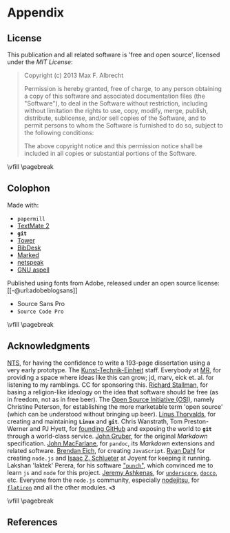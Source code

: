 # Appendix

## License

This publication and all related software 
is 'free and open source', 
licensed under the *MIT License*: 

> Copyright (c) 2013 Max F. Albrecht
> 
> Permission is hereby granted, free of charge, to any person obtaining a copy
> of this software and associated documentation files (the "Software"), to deal
> in the Software without restriction, including without limitation the rights
> to use, copy, modify, merge, publish, distribute, sublicense, and/or sell
> copies of the Software, and to permit persons to whom the Software is
> furnished to do so, subject to the following conditions:
> 
> The above copyright notice and this permission notice shall be included in
> all copies or substantial portions of the Software.

<!-- print-only -->
\vfill
\pagebreak

## Colophon


Made with:

- `papermill`
- [TextMate 2](http://macromates.com)
- **`git`**
- [Tower](http://www.git-tower.com)
- [BibDesk](http://bibdesk.sourceforge.net)
- [Marked](http://markedapp.com)
- [netspeak](http://www.netspeak.org)
- [GNU aspell](http://aspell.net)

Published using fonts from Adobe, released under an open source license: 
[[-@url:adobeblogsans]]

- Source Sans Pro
- `Source Code Pro`

<!-- print-only -->
\vfill
\pagebreak


## Acknowledgments

[NTS](http://nts.is), for having the confidence to write a 193-page dissertation using a very early prototype.
The [Kunst-Technik-Einheit](http://kte.is) staff. 
Everybody at [MR](http://maschinenraum.tk), for providing a space where ideas like this can grow; jd, marv, eick et. 
al. 
for listening to my ramblings. CC for sponsoring this. 
[Richard Stallman](http://www.stallman.org), for basing a religion-like ideology on the idea that software should be free (as in freedom, not as in free beer). 
The [Open Source Initiative (OSI)](https://en.wikipedia.org/wiki/Open_Source_Initiative), namely Christine Peterson, for establishing the more marketable term 'open source' (which can be understood without bringing up beer). 
[Linus Thorvalds](https://plus.google.com/+LinusTorvalds), for creating and maintaining **`Linux`** and **`git`**. 
Chris Wanstrath, Tom Preston-Werner and PJ Hyett, for [founding GitHub](http://tom.preston-werner.com/2011/03/29/ten-lessons-from-githubs-first-year.html) and exposing the world to **`git`** through a world-class service. 
[John Gruber](http://daringfireball.net), for the original *Markdown* specification. 
[John MacFarlane](http://johnmacfarlane.net), for `pandoc`, its *Markdown* extensions and related software. 
[Brendan Eich](http://brendaneich.com), for creating `JavaScript`. 
[Ryan Dahl](https://github.com/ry) for creating `node.js` and [Isaac Z. 
Schlueter](http://izs.me) at Joyent for keeping it running. 
Lakshan 'laktek' Perera, for his software ["`punch`"](https://github.com/laktek/punch), which convinced me to learn `js` and `node` for this project. 
[Jeremy Ashkenas](https://twitter.com/jashkenas), for [`underscore`](http://underscorejs.org), [`docco`](http://jashkenas.github.io/docco), etc. 
Everyone from the `node.js` community, especially [nodejitsu](https://www.nodejitsu.com), for [`flatiron`](http://flatironjs.org) and all the other modules. **`<3`** 



<!-- print-only -->
\vfill
\pagebreak


## References

<!-- automatically inserted on output -->